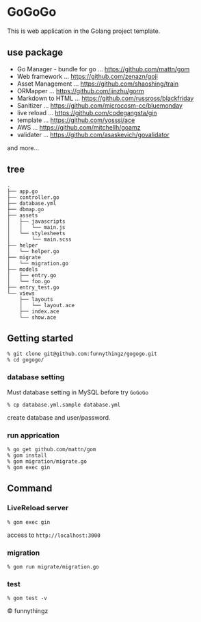 # GoGoGo

This is web application in the Golang project template.

## use package

- Go Manager - bundle for go ... https://github.com/mattn/gom
- Web framework ... https://github.com/zenazn/goji
- Asset Management ... https://github.com/shaoshing/train
- ORMapper ... https://github.com/jinzhu/gorm
- Markdown to HTML ... https://github.com/russross/blackfriday
- Sanitizer ... https://github.com/microcosm-cc/bluemonday
- live reload ... https://github.com/codegangsta/gin
- template ... https://github.com/yosssi/ace
- AWS ... https://github.com/mitchellh/goamz
- validater ... https://github.com/asaskevich/govalidator

and more...

## tree

```
.
├── app.go
├── controller.go
├── database.yml
├── dbmap.go
├── assets
│   ├── javascripts
│   │   └── main.js
│   └── stylesheets
│       └── main.scss
├── helper
│   └── helper.go
├── migrate
│   └── migration.go
├── models
│   ├── entry.go
│   └── foo.go
├── entry_test.go
└── views
    ├── layouts
    │   └── layout.ace
    ├── index.ace
    └── show.ace
```

## Getting started

```
% git clone git@github.com:funnythingz/gogogo.git
% cd gogogo/
```

### database setting

Must database setting in MySQL before try `GoGoGo`

```
% cp database.yml.sample database.yml
```

create database and user/password.

### run apprication

```
% go get github.com/mattn/gom
% gom install
% gom migration/migrate.go
% gom exec gin
```

## Command

### LiveReload server

```
% gom exec gin
```

access to `http://localhost:3000`

### migration

```
% gom run migrate/migration.go
```

### test

```
% gom test -v
```

&copy; funnythingz

